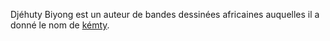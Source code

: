 <!-- TITLE: Djéhuty Biyong -->
<!-- SUBTITLE: Présentation du Djéhuty Biyong -->

Djéhuty Biyong est un auteur de bandes dessinées africaines auquelles il a donné le nom de [kémty]().